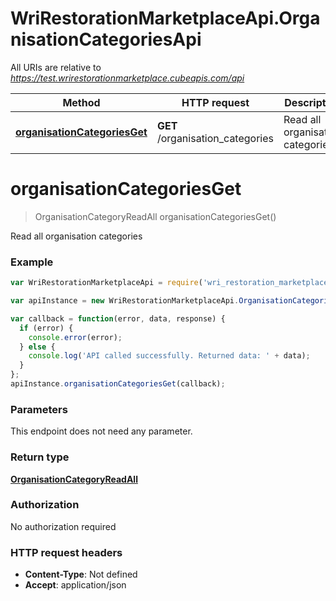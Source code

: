 # WriRestorationMarketplaceApi.OrganisationCategoriesApi

All URIs are relative to *https://test.wrirestorationmarketplace.cubeapis.com/api*

Method | HTTP request | Description
------------- | ------------- | -------------
[**organisationCategoriesGet**](OrganisationCategoriesApi.md#organisationCategoriesGet) | **GET** /organisation_categories | Read all organisation categories


<a name="organisationCategoriesGet"></a>
# **organisationCategoriesGet**
> OrganisationCategoryReadAll organisationCategoriesGet()

Read all organisation categories

### Example
```javascript
var WriRestorationMarketplaceApi = require('wri_restoration_marketplace_api');

var apiInstance = new WriRestorationMarketplaceApi.OrganisationCategoriesApi();

var callback = function(error, data, response) {
  if (error) {
    console.error(error);
  } else {
    console.log('API called successfully. Returned data: ' + data);
  }
};
apiInstance.organisationCategoriesGet(callback);
```

### Parameters
This endpoint does not need any parameter.

### Return type

[**OrganisationCategoryReadAll**](OrganisationCategoryReadAll.md)

### Authorization

No authorization required

### HTTP request headers

 - **Content-Type**: Not defined
 - **Accept**: application/json

